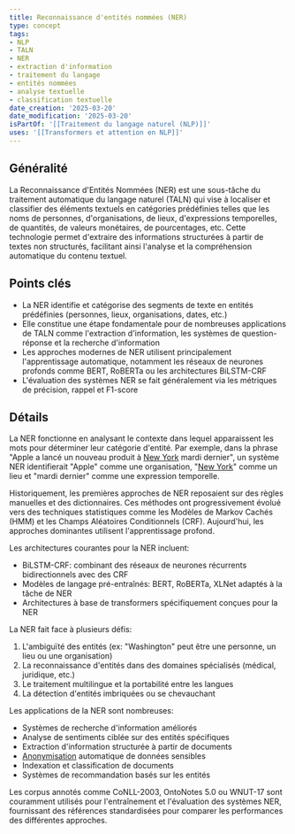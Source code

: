 ```yaml
---
title: Reconnaissance d'entités nommées (NER)
type: concept
tags:
- NLP
- TALN
- NER
- extraction d'information
- traitement du langage
- entités nommées
- analyse textuelle
- classification textuelle
date_creation: '2025-03-20'
date_modification: '2025-03-20'
isPartOf: '[[Traitement du langage naturel (NLP)]]'
uses: '[[Transformers et attention en NLP]]'
---
```

## Généralité

La Reconnaissance d'Entités Nommées (NER) est une sous-tâche du traitement automatique du langage naturel (TALN) qui vise à localiser et classifier des éléments textuels en catégories prédéfinies telles que les noms de personnes, d'organisations, de lieux, d'expressions temporelles, de quantités, de valeurs monétaires, de pourcentages, etc. Cette technologie permet d'extraire des informations structurées à partir de textes non structurés, facilitant ainsi l'analyse et la compréhension automatique du contenu textuel.

## Points clés

- La NER identifie et catégorise des segments de texte en entités prédéfinies (personnes, lieux, organisations, dates, etc.)
- Elle constitue une étape fondamentale pour de nombreuses applications de TALN comme l'extraction d'information, les systèmes de question-réponse et la recherche d'information
- Les approches modernes de NER utilisent principalement l'apprentissage automatique, notamment les réseaux de neurones profonds comme BERT, RoBERTa ou les architectures BiLSTM-CRF
- L'évaluation des systèmes NER se fait généralement via les métriques de précision, rappel et F1-score

## Détails

La NER fonctionne en analysant le contexte dans lequel apparaissent les mots pour déterminer leur catégorie d'entité. Par exemple, dans la phrase "Apple a lancé un nouveau produit à [New York](https://fr.wikipedia.org/wiki/New_York) mardi dernier", un système NER identifierait "Apple" comme une organisation, "[New York](https://fr.wikipedia.org/wiki/New_York)" comme un lieu et "mardi dernier" comme une expression temporelle.

Historiquement, les premières approches de NER reposaient sur des règles manuelles et des dictionnaires. Ces méthodes ont progressivement évolué vers des techniques statistiques comme les Modèles de Markov Cachés (HMM) et les Champs Aléatoires Conditionnels (CRF). Aujourd'hui, les approches dominantes utilisent l'apprentissage profond.

Les architectures courantes pour la NER incluent:
- BiLSTM-CRF: combinant des réseaux de neurones récurrents bidirectionnels avec des CRF
- Modèles de langage pré-entraînés: BERT, RoBERTa, XLNet adaptés à la tâche de NER
- Architectures à base de transformers spécifiquement conçues pour la NER

La NER fait face à plusieurs défis:
1. L'ambiguïté des entités (ex: "Washington" peut être une personne, un lieu ou une organisation)
2. La reconnaissance d'entités dans des domaines spécialisés (médical, juridique, etc.)
3. Le traitement multilingue et la portabilité entre les langues
4. La détection d'entités imbriquées ou se chevauchant

Les applications de la NER sont nombreuses:
- Systèmes de recherche d'information améliorés
- Analyse de sentiments ciblée sur des entités spécifiques
- Extraction d'information structurée à partir de documents
- [Anonymisation](https://fr.wikipedia.org/wiki/Anonymisation) automatique de données sensibles
- Indexation et classification de documents
- Systèmes de recommandation basés sur les entités

Les corpus annotés comme CoNLL-2003, OntoNotes 5.0 ou WNUT-17 sont couramment utilisés pour l'entraînement et l'évaluation des systèmes NER, fournissant des références standardisées pour comparer les performances des différentes approches.